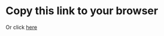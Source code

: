 # Copy this link to your browser

Or click [here](https://htmlpreview.github.io/?https://github.com/bjones1/literate-programming-fall-2024/blob/kjb589-1/chickenalfredo.html)
